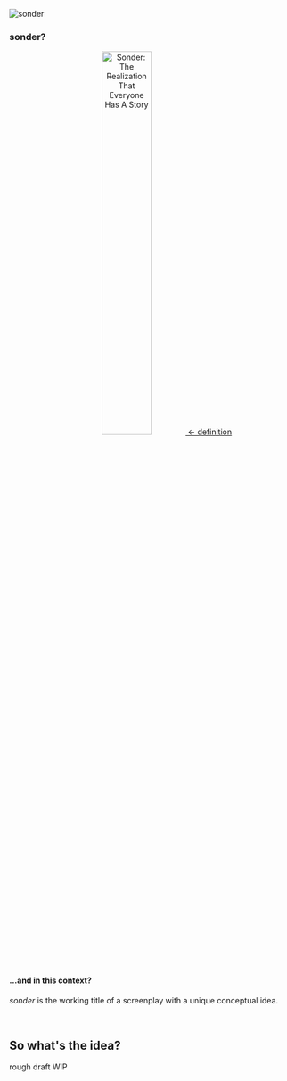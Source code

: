 ![sonder](share/sonder.png)

### sonder?

<a href="https://www.youtube.com/watch?v=AkoML0_FiV4">
    <p align="center">
        <img
        width="42%"
        alt="Sonder: The Realization That Everyone Has A Story"
        title="Sonder: The Realization That Everyone Has A Story"
        src="https://i.ytimg.com/vi/AkoML0_FiV4/maxresdefault.jpg"
        />
        &larr; definition
    </p>
</a>

#### ...and in this context?

_sonder_ is the working title of a screenplay with a unique conceptual idea.

<br>

## So what's the idea?

rough draft WIP
<!-- The idea is to explore the concept of narrative reference frames. Particularly, -->
<!-- the goal is to demonstrate how even a single story can have significantly -->
<!-- different interpretations. If done right, then the story would encompass -->
<!-- variable character arcs and genres, that could change drastically, simply based -->
<!-- on when one started the movie. -->
<!---->
<!-- Essentially, the idea is to completely embrace the feeling of _sonder_ by -->
<!-- removing the concept of a beginning and an end to a story. There is no -->
<!-- protagonist, no antagonist, no true meaning. Instead, meaning would emerge -->
<!-- within the relative narrative reference frame, primarily modulated by hiding -->
<!-- key bits information that would dramatically change perception of characters -->
<!-- choices. -->
<!---->
<!-- The trick would be to create a story that randomly starts in a **N** _(N > 3)_ -->
<!-- number of spots, depending on how well the complexity is woven -->
<!-- together. Where one started the story would make some characters seem -->
<!-- important, bad, good or even irrelevant. -->
<!---->
<!-- Furthermore, the story would have to hide the fact that it was narrating across -->
<!-- time, otherwise the drive to fulfill a linear narrative would still be to -->
<!-- strong. -->
<!---->
<!-- The story revolves around a large cast of characters and is structured in -->
<!-- a circular, non-linear fashion, with no fixed start or end. -->

